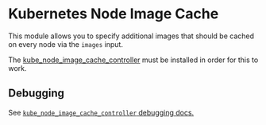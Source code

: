 # Kubernetes Node Image Cache

This module allows you to specify additional images that should be cached on every node via the `images` input.

The [kube_node_image_cache_controller](/main/reference/infrastructure-modules/direct/kubernetes/kube_node_image_cache_controller) must be installed in order for this to work.

## Debugging

See [`kube_node_image_cache_controller` debugging docs.](/main/reference/infrastructure-modules/direct/kubernetes/kube_node_image_cache_controller#debugging)